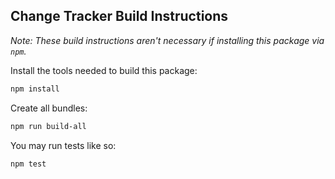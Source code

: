## Change Tracker Build Instructions

_Note: These build instructions aren't necessary if installing this package via
`npm`._

Install the tools needed to build this package:
```bash
npm install
 ```

Create all bundles:
```bash
npm run build-all
```

You may run tests like so:
```bash
npm test
```
